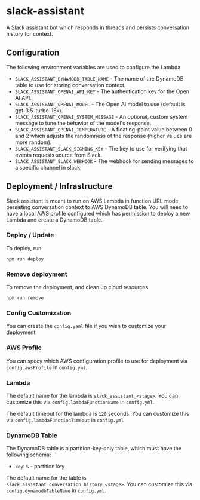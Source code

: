 # slack-assistant

A Slack assistant bot which responds in threads and persists conversation history for context.

## Configuration

The following environment variables are used to configure the Lambda.

* `SLACK_ASSISTANT_DYNAMODB_TABLE_NAME`   - The name of the DynamoDB table to use for storing conversation context.
* `SLACK_ASSISTANT_OPENAI_API_KEY`        - The authentication key for the Open AI API.
* `SLACK_ASSISTANT_OPENAI_MODEL`          - The Open AI model to use (default is gpt-3.5-turbo-16k).
* `SLACK_ASSISTANT_OPENAI_SYSTEM_MESSAGE` - An optional, custom system message to tune the behavior of the model's response.
* `SLACK_ASSISTANT_OPENAI_TEMPERATURE`    - A floating-point value between 0 and 2 which adjusts the randomness of the response (higher values are more random).
* `SLACK_ASSISTANT_SLACK_SIGNING_KEY`     - The key to use for verifying that events requests source from Slack.
* `SLACK_ASSISTANT_SLACK_WEBHOOK`         - The webhook for sending messages to a specific channel in slack.

## Deployment / Infrastructure

Slack assistant is meant to run on AWS Lambda in function URL mode, persisting conversation context to AWS DynamoDB table. You will need to have a local AWS profile configured which has permission to deploy a new Lambda and create a DynamoDB table.

### Deploy / Update

To deploy, run

```shell
npm run deploy
```

### Remove deployment

To remove the deployment, and clean up cloud resources

```shell
npm run remove
```


### Config Customization

You can create the `config.yaml` file if you wish to customize your deployment.

### AWS Profile

You can specy which AWS configuration profile to use for deployment via `config.awsProfile` in `config.yml`.

### Lambda

The default name for the lambda is `slack_assistant_<stage>`. You can customize this via `config.lambdaFunctionName` in `config.yml`.

The default timeout for the lambda is `120` seconds. You can customize this via `config.lambdaFunctionTimeout` in `config.yml`

### DynamoDB Table

The DynamoDB table is a partition-key-only table, which must have the following schema:
- `key`: `S` - partition key

The default name for the table is `slack_assistant_conversation_history_<stage>`. You can customize this via `config.dynamodbTableName` in `config.yml`.


